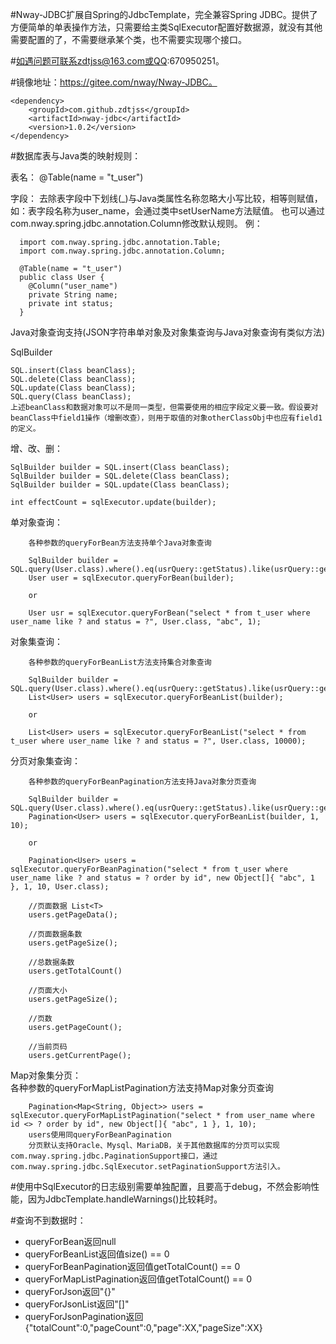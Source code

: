 #Nway-JDBC扩展自Spring的JdbcTemplate，完全兼容Spring JDBC。提供了方便简单的单表操作方法，只需要给主类SqlExecutor配置好数据源，就没有其他需要配置的了，不需要继承某个类，也不需要实现哪个接口。

#如遇问题可联系zdtjss@163.com或QQ:670950251。

#镜像地址：https://gitee.com/nway/Nway-JDBC。


	<dependency>
		<groupId>com.github.zdtjss</groupId>
		<artifactId>nway-jdbc</artifactId>
		<version>1.0.2</version>
	</dependency>

#数据库表与Java类的映射规则：  
   
   表名：
   @Table(name = "t_user")  
   
   字段：
   去除表字段中下划线(_)与Java类属性名称忽略大小写比较，相等则赋值，如：表字段名称为user_name，会通过类中setUserName方法赋值。
    也可以通过com.nway.spring.jdbc.annotation.Column修改默认规则。
    例：
   
      import com.nway.spring.jdbc.annotation.Table;
      import com.nway.spring.jdbc.annotation.Column;
      
      @Table(name = "t_user")
      public class User {
      	@Column("user_name")
	  	private String name;
	  	private int status;
      }
  
Java对象查询支持(JSON字符串单对象及对象集查询与Java对象查询有类似方法)
  
  SqlBuilder  
   
	SQL.insert(Class beanClass);
	SQL.delete(Class beanClass);
	SQL.update(Class beanClass);
	SQL.query(Class beanClass);
	上述beanClass和数据对象可以不是同一类型，但需要使用的相应字段定义要一致。假设要对beanClass中field1操作（增删改查），则用于取值的对象otherClassObj中也应有field1的定义。   
    
增、改、删：  

	SqlBuilder builder = SQL.insert(Class beanClass);
	SqlBuilder builder = SQL.delete(Class beanClass);
	SqlBuilder builder = SQL.update(Class beanClass);
	
	int effectCount = sqlExecutor.update(builder);
    
单对象查询：
	
        各种参数的queryForBean方法支持单个Java对象查询
		
		SqlBuilder builder = SQL.query(User.class).where().eq(usrQuery::getStatus).like(usrQuery::getName);
        User user = sqlExecutor.queryForBean(builder);
        
        or
        
        User usr = sqlExecutor.queryForBean("select * from t_user where user_name like ? and status = ?", User.class, "abc", 1);
        
对象集查询：
	
        各种参数的queryForBeanList方法支持集合对象查询
        
        SqlBuilder builder = SQL.query(User.class).where().eq(usrQuery::getStatus).like(usrQuery::getName);
        List<User> users = sqlExecutor.queryForBeanList(builder);
        
        or
		
        List<User> users = sqlExecutor.queryForBeanList("select * from t_user where user_name like ? and status = ?", User.class, 10000);
		
分页对象集查询：
	
        各种参数的queryForBeanPagination方法支持Java对象分页查询
		
		SqlBuilder builder = SQL.query(User.class).where().eq(usrQuery::getStatus).like(usrQuery::getName).orderBy(usrQuery::getId);
        Pagination<User> users = sqlExecutor.queryForBeanList(builder, 1, 10);
        
        or
        
        Pagination<User> users = sqlExecutor.queryForBeanPagination("select * from t_user where user_name like ? and status = ? order by id", new Object[]{ "abc", 1 }, 1, 10, User.class);
		
        //页面数据 List<T>
        users.getPageData();
		
        //页面数据条数
        users.getPageSize();
		
        //总数据条数
        users.getTotalCount()
		
        //页面大小
        users.getPageSize();
		
        //页数
        users.getPageCount();
		
        //当前页码
        users.getCurrentPage();
		
Map对象集分页：	
	各种参数的queryForMapListPagination方法支持Map对象分页查询
		
        Pagination<Map<String, Object>> users = sqlExecutor.queryForMapListPagination("select * from user_name where id <> ? order by id", new Object[]{ "abc", 1 }, 1, 10);
        users使用同queryForBeanPagination
		分页默认支持Oracle、Mysql、MariaDB，关于其他数据库的分页可以实现com.nway.spring.jdbc.PaginationSupport接口，通过com.nway.spring.jdbc.SqlExecutor.setPaginationSupport方法引入。
		
#使用中SqlExecutor的日志级别需要单独配置，且要高于debug，不然会影响性能，因为JdbcTemplate.handleWarnings()比较耗时。

#查询不到数据时：
 <ul>
  <li>queryForBean返回null</li>
  <li>queryForBeanList返回值size() == 0</li>
  <li>queryForBeanPagination返回值getTotalCount() == 0</li>
  <li>queryForMapListPagination返回值getTotalCount() == 0</li>
  <li>queryForJson返回"{}"</li>
  <li>queryForJsonList返回"[]"</li>
  <li>queryForJsonPagination返回{"totalCount":0,"pageCount":0,"page":XX,"pageSize":XX}</li>
 </ul>
